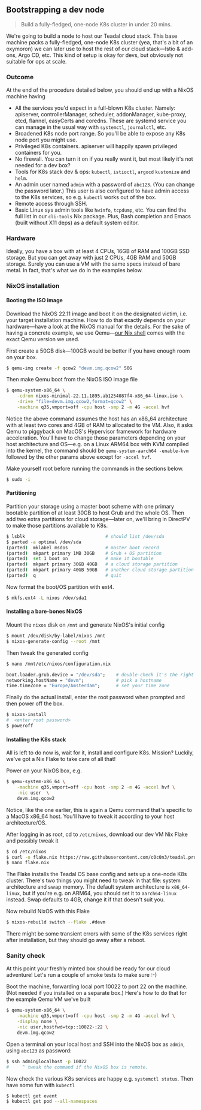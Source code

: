 Bootstrapping a dev node
------------------------
> Build a fully-fledged, one-node K8s cluster in under 20 mins.

We're going to build a node to host our Teadal cloud stack. This base
machine packs a fully-fledged, one-node K8s cluster (yea, that's a bit
of an oxymoron) we can later use to host the rest of our cloud stack—Istio
& add-ons, Argo CD, etc. This kind of setup is okay for devs, but
obviously not suitable for ops at scale.


### Outcome

At the end of the procedure detailed below, you should end up with
a NixOS machine having

- All the services you'd expect in a full-blown K8s cluster.
  Namely: apiserver, controllerManager, scheduler, addonManager,
  kube-proxy, etcd, flannel, easyCerts and coredns. These are
  systemd service you can manage in the usual way with `systemctl`,
  `journalctl`, etc.
- Broadened K8s node port range. So you'll be able to expose any
  K8s node port you might use.
- Privileged K8s containers. apiserver will happily spawn privileged
  containers for you.
- No firewall. You can turn it on if you really want it, but most
  likely it's not needed for a dev box?
- Tools for K8s stack dev & ops: `kubectl`, `istioctl`, `argocd`
  `kustomize` and `helm`.
- An admin user named `admin` with a password of `abc123`. (You
  can change the password later.) This user is also configured
  to have admin access to the K8s services, so e.g. `kubectl`
  works out of the box.
- Remote access through SSH.
- Basic Linux sys admin tools like `hwinfo`, `tcpdump`, etc. You
  can find the full list in our `cli-tools` Nix package. Plus,
  Bash completion and Emacs (built without X11 deps) as a default
  system editor.


### Hardware

Ideally, you have a box with at least 4 CPUs, 16GB of RAM and 100GB
SSD storage. But you can get away with just 2 CPUs, 4GB RAM and 50GB
storage. Surely you can use a VM with the same specs instead of bare
metal. In fact, that's what we do in the examples below.


### NixOS installation

#### Booting the ISO image
Download the NixOS 22.11 image and boot it on the designated victim,
i.e. your target installation machine. How to do that exactly depends
on your hardware—have a look at the NixOS manual for the details. For
the sake of having a concrete example, we use Qemu—[our Nix shell][dev-env]
comes with the exact Qemu version we used.

First create a 50GB disk—100GB would be better if you have enough
room on your box.

```bash
$ qemu-img create -f qcow2 "devm.img.qcow2" 50G
```

Then make Qemu boot from the NixOS ISO image file

```bash
$ qemu-system-x86_64 \
    -cdrom nixos-minimal-22.11.1895.ab1254087f4-x86_64-linux.iso \
    -drive "file=devm.img.qcow2,format=qcow2" \
    -machine q35,vmport=off -cpu host -smp 2 -m 4G -accel hvf
```

Notice the above command assumes the host has an x86_64 architecture
with at least two cores and 4GB of RAM to allocated to the VM. Also,
it asks Qemu to piggyback on MacOS's Hypervisor framework for hardware
acceleration. You'll have to change those parameters depending on your
host architecture and OS—e.g. on a Linux ARM64 box with KVM compiled
into the kernel, the command should be `qemu-system-aarch64 -enable-kvm`
followed by the other params above except for `-accel hvf`.

Make yourself root before running the commands in the sections below.

```bash
$ sudo -i
```

#### Partitioning
Partition your storage using a master boot scheme with one primary
bootable partition of at least 30GB to host Grub and the whole OS.
Then add two extra partitions for cloud storage—later on, we'll bring
in DirectPV to make those partitions available to K8s.

```bash
$ lsblk                              # should list /dev/sda
$ parted -a optimal /dev/sda
(parted)  mklabel msdos              # master boot record
(parted)  mkpart primary 1MB 30GB    # Grub + OS partition
(parted)  set 1 boot on              # make it bootable
(parted)  mkpart primary 30GB 40GB   # a cloud storage partition
(parted)  mkpart primary 40GB 50GB   # another cloud storage partition
(parted)  q                          # quit
```

Now format the boot/OS partition with ext4.

```bash
$ mkfs.ext4 -L nixos /dev/sda1
```

#### Installing a bare-bones NixOS
Mount the `nixos` disk on `/mnt` and generate NixOS's initial config

```bash
$ mount /dev/disk/by-label/nixos /mnt
$ nixos-generate-config --root /mnt
```

Then tweak the generated config

```bash
$ nano /mnt/etc/nixos/configuration.nix
```

```nix
boot.loader.grub.device = "/dev/sda";    # double-check it's the right disk
networking.hostName = "devm";            # pick a hostname
time.timeZone = "Europe/Amsterdam";      # set your time zone
```

Finally do the actual install, enter the root password when prompted
and then power off the box.

```bash
$ nixos-install
#  <enter root password>
$ poweroff
```

#### Installing the K8s stack
All is left to do now is, wait for it, install and configure K8s.
Mission? Luckily, we've got a Nix Flake to take care of all that!

Power on your NixOS box, e.g.

```bash
$ qemu-system-x86_64 \
    -machine q35,vmport=off -cpu host -smp 2 -m 4G -accel hvf \
    -nic user  \
    devm.img.qcow2
```

Notice, like the one earlier, this is again a Qemu command that's
specific to a MacOS x86_64 host. You'll have to tweak it according
to your host architecture/OS.

After logging in as root, cd to `/etc/nixos`, download our dev VM
Nix Flake and possibly tweak it

```bash
$ cd /etc/nixos
$ curl -o flake.nix https://raw.githubusercontent.com/c0c0n3/teadal.proto/main/nix/nodes/devm/initial-flake.nix
$ nano flake.nix
```

The Flake installs the Teadal OS base config and sets up a one-node
K8s cluster. There's two things you might need to tweak in that file:
system architecture and swap memory. The default system architecture
is `x86_64-linux`, but if you're e.g. on ARM64, you should set it to
`aarch64-linux` instead. Swap defaults to 4GB, change it if that
doesn't suit you.

Now rebuild NixOS with this Flake

```bash
$ nixos-rebuild switch --flake .#devm
```

There might be some transient errors with some of the K8s services
right after installation, but they should go away after a reboot.


### Sanity check

At this point your freshly minted box should be ready for our cloud
adventure! Let's run a couple of smoke tests to make sure :-)

Boot the machine, forwarding local port 10022 to port 22 on the
machine. (Not needed if you installed on a separate box.) Here's
how to do that for the example Qemu VM we've built

```bash
$ qemu-system-x86_64 \
    -machine q35,vmport=off -cpu host -smp 2 -m 4G -accel hvf \
    -display none \
    -nic user,hostfwd=tcp::10022-:22 \
    devm.img.qcow2
```

Open a terminal on your local host and SSH into the NixOS box as
`admin`, using `abc123` as password:

```bash
$ ssh admin@localhost -p 10022
#     ^ tweak the command if the NixOS box is remote.
```

Now check the various K8s services are happy e.g. `systemctl status`.
Then have some fun with `kubectl`

```bash
$ kubectl get event
$ kubectl get pod --all-namespaces
```




[dev-env]: ../dev-env.md
